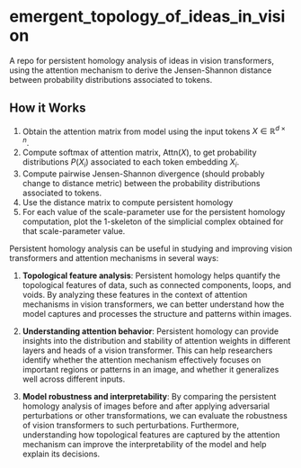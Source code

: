 # emergent_topology_of_ideas_in_vision
A repo for persistent homology analysis of ideas in vision transformers, using the attention mechanism to derive the Jensen-Shannon distance between probability distributions associated to tokens. 

## How it Works
1. Obtain the attention matrix from model using the input tokens $X \in \mathbb{R}^{d \times n}$.
2. Compute softmax of attention matrix, $\text{Attn}(X)$, to get probability distributions $P(X_i)$ associated to each token embedding $X_i$. 
3. Compute pairwise Jensen-Shannon divergence (should probably change to distance metric) between the probability distributions associated to tokens. 
4. Use the distance matrix to compute persistent homology
5. For each value of the scale-parameter use for the persistent homology computation, plot the $1$-skeleton of the simplicial complex obtained for that scale-parameter value. 

Persistent homology analysis can be useful in studying and improving vision transformers and attention mechanisms in several ways:

1. **Topological feature analysis**: Persistent homology helps quantify the topological features of data, such as connected components, loops, and voids. By analyzing these features in the context of attention mechanisms in vision transformers, we can better understand how the model captures and processes the structure and patterns within images.

2. **Understanding attention behavior**: Persistent homology can provide insights into the distribution and stability of attention weights in different layers and heads of a vision transformer. This can help researchers identify whether the attention mechanism effectively focuses on important regions or patterns in an image, and whether it generalizes well across different inputs.

3. **Model robustness and interpretability**: By comparing the persistent homology analysis of images before and after applying adversarial perturbations or other transformations, we can evaluate the robustness of vision transformers to such perturbations. Furthermore, understanding how topological features are captured by the attention mechanism can improve the interpretability of the model and help explain its decisions.
